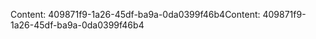 <span data-ttu-id="e771e-101">Content: 409871f9-1a26-45df-ba9a-0da0399f46b4</span><span class="sxs-lookup"><span data-stu-id="e771e-101">Content: 409871f9-1a26-45df-ba9a-0da0399f46b4</span></span>